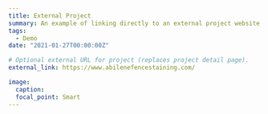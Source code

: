 ```yaml
---
title: External Project
summary: An example of linking directly to an external project website using `external_link`.
tags:
  - Demo
date: "2021-01-27T00:00:00Z"

# Optional external URL for project (replaces project detail page).
external_link: https://www.abilenefencestaining.com/

image:
  caption:
  focal_point: Smart
---
```

